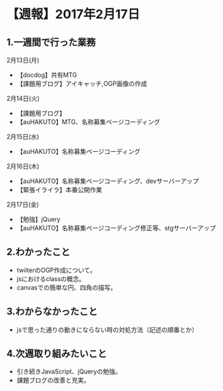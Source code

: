 # 【週報】2017年2月17日

## 1.一週間で行った業務

2月13日(月)
- 【docdog】共有MTG
- 【課題用ブログ】アイキャッチ,OGP画像の作成

2月14日(火)
- 【課題用ブログ】
- 【auHAKUTO】MTG、名称募集ページコーディング

2月15日(水)
- 【auHAKUTO】名称募集ページコーディング

2月16日(木)
- 【auHAKUTO】名称募集ページコーディング、devサーバーアップ
- 【緊張イライラ】本番公開作業

2月17日(金)
- 【勉強】jQuery
- 【auHAKUTO】名称募集ページコーディング修正等、stgサーバーアップ



## 2.わかったこと
- twiiterのOGP作成について。
- jsにおけるclassの概念。
- canvasでの簡単な円、四角の描写。


## 3.わからなかったこと
- jsで思った通りの動きにならない時の対処方法（記述の順番とか）

## 4.次週取り組みたいこと
- 引き続きJavaScript、jQueryの勉強。
- 課題ブログの改善と充実。
